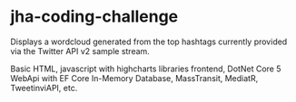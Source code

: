 # jha-coding-challenge

Displays a wordcloud generated from the top hashtags currently provided via the Twitter API v2 sample stream.

Basic HTML, javascript with highcharts libraries frontend, DotNet Core 5 WebApi with EF Core In-Memory Database, MassTransit, MediatR, TweetinviAPI, etc.
